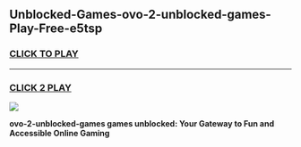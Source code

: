 
## Unblocked-Games-ovo-2-unblocked-games-Play-Free-e5tsp
<h3>
<a href="https://premium76.site?title=ovo-2-unblocked-games&ref=23A">CLICK TO PLAY</a></h3>
<hr>

<h3>
<a href="https://premium76.site?title=ovo-2-unblocked-games&ref=23A">CLICK 2 PLAY</a>
  
</h3>

<a href="https://premium76.site?title=ovo-2-unblocked-games&ref=23A"><img src="https://clearcache.store/games.png"></a>


**ovo-2-unblocked-games games unblocked: Your Gateway to Fun and Accessible Online Gaming**
